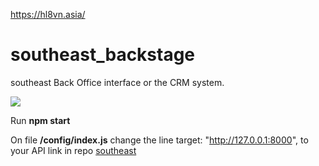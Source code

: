 https://hl8vn.asia/

# southeast_backstage

southeast Back Office interface or the CRM system.

![](https://i.ibb.co/K9rGN3v/Screen-Shot-2020-12-15-at-2-26-28-PM.png)

Run **npm start**
      
On file **/config/index.js** change the line 
target: "http://127.0.0.1:8000", 
to your API link in repo [southeast](https://github.com/hl8-coder/southeast "southeast")
